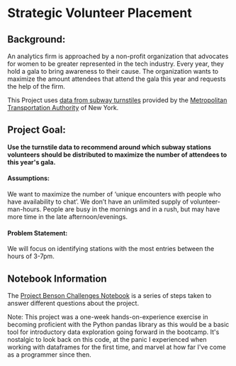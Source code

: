 # Strategic Volunteer Placement

## Background:

An analytics firm is approached by a non-profit organization that advocates for women to be greater represented in the tech industry. Every year, they hold a gala to bring awareness to their cause. The organization wants to maximize the amount attendees that attend the gala this year and requests the help of the firm.

This Project uses [data from subway turnstiles](http://web.mta.info/developers/turnstile.html) provided by the [Metropolitan Transportation Authority](www.mta.info) of New York.

## Project Goal:

**Use the turnstile data to recommend around which subway stations volunteers should be distributed to maximize the number of attendees to this year's gala.**

#### Assumptions: 

We want to maximize the number of ‘unique encounters with people who have availability to chat’. We don’t have an unlimited supply of volunteer-man-hours. People are busy in the mornings and in a rush, but may have more time in the late afternoon/evenings.

#### Problem Statement:

We will focus on identifying stations with the most entries between the hours of 3-7pm. 


## Notebook Information
The [Project Benson Challenges Notebook](Project_Benson_Challenges.ipynb) is a series of steps taken to answer different questions about the project.


Note: This project was a one-week hands-on-experience exercise in becoming proficient with the Python pandas library as this would be a basic tool for introductory data exploration going forward in the bootcamp. It's nostalgic to look back on this code, at the panic I experienced when working with dataframes for the first time, and marvel at how far I've come as a programmer since then.